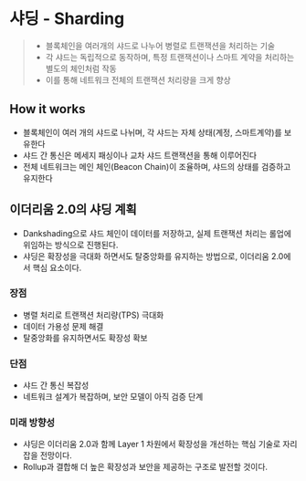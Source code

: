 # 샤딩 - Sharding
> - 블록체인을 여러개의 샤드로 나누어 병렬로 트랜잭션을 처리하는 기술
> - 각 샤드는 독립적으로 동작하며, 특정 트랜잭션이나 스마트 계약을 처리하는 별도의 체인처럼 작동
> - 이를 통해 네트워크 전체의 트랜잭션 처리량을 크게 향상

## How it works
- 블록체인이 여러 개의 샤드로 나뉘며, 각 샤드는 자체 상태(계정, 스마트계약)를 보유한다
- 샤드 간 통신은 메세지 패싱이나 교차 샤드 트랜잭션을 통해 이루어진다
- 전체 네트워크는 메인 체인(Beacon Chain)이 조율하며, 샤드의 상태를 검증하고 유지한다

## 이더리움 2.0의 샤딩 계획
- Dankshading으로 샤드 체인이 데이터를 저장하고, 실제 트랜잭션 처리는 롤업에 위임하는 방식으로 진행된다.
- 샤딩은 확장성을 극대화 하면서도 탈중앙화를 유지하는 방법으로, 이더리움 2.0에서 핵심 요소이다.

### 장점
- 병렬 처리로 트랜잭션 처리량(TPS) 극대화
- 데이터 가용성 문제 해결
- 탈중앙화를 유지하면서도 확장성 확보

### 단점
- 샤드 간 통신 복잡성
- 네트워크 설계가 복잡하며, 보안 모델이 아직 검증 단계

### 미래 방향성
- 샤딩은 이더리움 2.0과 함께 Layer 1 차원에서 확장성을 개선하는 핵심 기술로 자리 잡을 전망이다.
- Rollup과 결합해 더 높은 확장성과 보안을 제공하는 구조로 발전할 것이다.